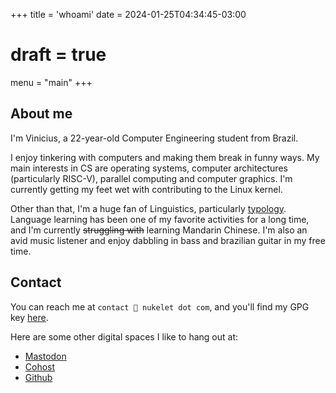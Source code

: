 +++
title = 'whoami'
date = 2024-01-25T04:34:45-03:00
# draft = true
menu = "main"
+++

## About me

I'm Vinicius, a 22-year-old Computer Engineering student from Brazil.

I enjoy tinkering with computers and making them break in funny ways.
My main interests in CS are operating systems, computer architectures
(particularly RISC-V), parallel computing and computer graphics.
I'm currently getting my feet wet with contributing to the Linux kernel.

Other than that, I'm a huge fan of Linguistics, particularly
[typology](https://en.wikipedia.org/wiki/Linguistic_typology). Language
learning has been one of my favorite activities for a long time, and I'm
currently ~~struggling with~~ learning Mandarin Chinese. I'm also an avid
music listener and enjoy dabbling in bass and brazilian guitar in my
free time.

## Contact

You can reach me at `contact 🐌 nukelet dot com`, and you'll find my GPG key [here](https://keys.openpgp.org/search?q=vinicius%40nukelet.com).

Here are some other digital spaces I like to hang out at:

- [Mastodon](https://discuss.systems/@nukelet)
- [Cohost](https://cohost.org/nukelet)
- [Github](https://github.com/nukelet)
